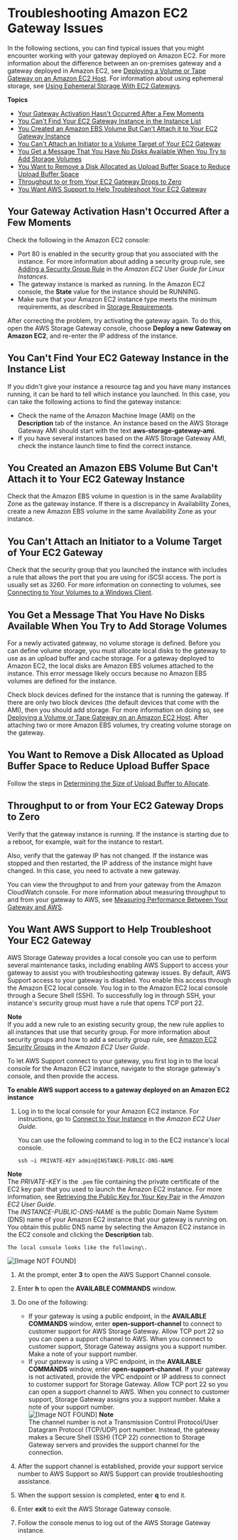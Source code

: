# Troubleshooting Amazon EC2 Gateway Issues<a name="EC2GatewayTroubleshooting"></a>

In the following sections, you can find typical issues that you might encounter working with your gateway deployed on Amazon EC2\. For more information about the difference between an on\-premises gateway and a gateway deployed in Amazon EC2, see [Deploying a Volume or Tape Gateway on an Amazon EC2 Host](ec2-gateway-common.md)\. For information about using ephemeral storage, see [Using Ephemeral Storage With EC2 Gateways](ManagingLocalStorage-common.md#ephemeral-disk-cache)\.

**Topics**
+ [Your Gateway Activation Hasn't Occurred After a Few Moments](#activation-issues)
+ [You Can't Find Your EC2 Gateway Instance in the Instance List](#find-instance)
+ [You Created an Amazon EBS Volume But Can't Attach it to Your EC2 Gateway Instance](#ebs-volume-issue)
+ [You Can't Attach an Initiator to a Volume Target of Your EC2 Gateway](#initiator-issue)
+ [You Get a Message That You Have No Disks Available When You Try to Add Storage Volumes](#no-disk)
+ [You Want to Remove a Disk Allocated as Upload Buffer Space to Reduce Upload Buffer Space](#uploadbuffer-issue)
+ [Throughput to or from Your EC2 Gateway Drops to Zero](#gateway-throughput-issue)
+ [You Want AWS Support to Help Troubleshoot Your EC2 Gateway](#EC2-EnableAWSSupportAccess)

## Your Gateway Activation Hasn't Occurred After a Few Moments<a name="activation-issues"></a>

Check the following in the Amazon EC2 console:
+ Port 80 is enabled in the security group that you associated with the instance\. For more information about adding a security group rule, see [Adding a Security Group Rule](https://docs.aws.amazon.com/AWSEC2/latest/UserGuide/using-network-security.html#adding-security-group-rule) in the *Amazon EC2 User Guide for Linux Instances*\.
+ The gateway instance is marked as running\. In the Amazon EC2 console, the **State** value for the instance should be RUNNING\.
+ Make sure that your Amazon EC2 instance type meets the minimum requirements, as described in [Storage Requirements](Requirements.md#requirements-storage)\.

After correcting the problem, try activating the gateway again\. To do this, open the AWS Storage Gateway console, choose **Deploy a new Gateway on Amazon EC2**, and re\-enter the IP address of the instance\.

## You Can't Find Your EC2 Gateway Instance in the Instance List<a name="find-instance"></a>

If you didn't give your instance a resource tag and you have many instances running, it can be hard to tell which instance you launched\. In this case, you can take the following actions to find the gateway instance:
+ Check the name of the Amazon Machine Image \(AMI\) on the **Description** tab of the instance\. An instance based on the AWS Storage Gateway AMI should start with the text **aws\-storage\-gateway\-ami**\.
+ If you have several instances based on the AWS Storage Gateway AMI, check the instance launch time to find the correct instance\. 

## You Created an Amazon EBS Volume But Can't Attach it to Your EC2 Gateway Instance<a name="ebs-volume-issue"></a>

Check that the Amazon EBS volume in question is in the same Availability Zone as the gateway instance\. If there is a discrepancy in Availability Zones, create a new Amazon EBS volume in the same Availability Zone as your instance\.

## You Can't Attach an Initiator to a Volume Target of Your EC2 Gateway<a name="initiator-issue"></a>

Check that the security group that you launched the instance with includes a rule that allows the port that you are using for iSCSI access\. The port is usually set as 3260\. For more information on connecting to volumes, see [Connecting to Your Volumes to a Windows Client](initiator-connection-common.md#ConfiguringiSCSIClient)\.

## You Get a Message That You Have No Disks Available When You Try to Add Storage Volumes<a name="no-disk"></a>

For a newly activated gateway, no volume storage is defined\. Before you can define volume storage, you must allocate local disks to the gateway to use as an upload buffer and cache storage\. For a gateway deployed to Amazon EC2, the local disks are Amazon EBS volumes attached to the instance\. This error message likely occurs because no Amazon EBS volumes are defined for the instance\. 

Check block devices defined for the instance that is running the gateway\. If there are only two block devices \(the default devices that come with the AMI\), then you should add storage\. For more information on doing so, see [Deploying a Volume or Tape Gateway on an Amazon EC2 Host](ec2-gateway-common.md)\. After attaching two or more Amazon EBS volumes, try creating volume storage on the gateway\.

## You Want to Remove a Disk Allocated as Upload Buffer Space to Reduce Upload Buffer Space<a name="uploadbuffer-issue"></a>

Follow the steps in [Determining the Size of Upload Buffer to Allocate](ManagingLocalStorage-common.md#CachedLocalDiskUploadBufferSizing-common)\.

## Throughput to or from Your EC2 Gateway Drops to Zero<a name="gateway-throughput-issue"></a>

Verify that the gateway instance is running\. If the instance is starting due to a reboot, for example, wait for the instance to restart\.

Also, verify that the gateway IP has not changed\. If the instance was stopped and then restarted, the IP address of the instance might have changed\. In this case, you need to activate a new gateway\.

You can view the throughput to and from your gateway from the Amazon CloudWatch console\. For more information about measuring throughput to and from your gateway to AWS, see [Measuring Performance Between Your Gateway and AWS](monitoring-volume-gateway.md#PerfGatewayAWS-common)\.

## You Want AWS Support to Help Troubleshoot Your EC2 Gateway<a name="EC2-EnableAWSSupportAccess"></a>

AWS Storage Gateway provides a local console you can use to perform several maintenance tasks, including enabling AWS Support to access your gateway to assist you with troubleshooting gateway issues\. By default, AWS Support access to your gateway is disabled\. You enable this access through the Amazon EC2 local console\. You log in to the Amazon EC2 local console through a Secure Shell \(SSH\)\. To successfully log in through SSH, your instance's security group must have a rule that opens TCP port 22\.

**Note**  
If you add a new rule to an existing security group, the new rule applies to all instances that use that security group\. For more information about security groups and how to add a security group rule, see [Amazon EC2 Security Groups](https://docs.aws.amazon.com/AWSEC2/latest/UserGuide/using-network-security.html) in the *Amazon EC2 User Guide*\.

To let AWS Support connect to your gateway, you first log in to the local console for the Amazon EC2 instance, navigate to the storage gateway's console, and then provide the access\.

**To enable AWS support access to a gateway deployed on an Amazon EC2 instance**

1. Log in to the local console for your Amazon EC2 instance\. For instructions, go to [Connect to Your Instance](https://docs.aws.amazon.com/AWSEC2/latest/UserGuide/AccessingInstances.html) in the *Amazon EC2 User Guide*\.

   You can use the following command to log in to the EC2 instance's local console\. 

   ```
   ssh –i PRIVATE-KEY admin@INSTANCE-PUBLIC-DNS-NAME
   ```
**Note**  
The *PRIVATE\-KEY* is the `.pem` file containing the private certificate of the EC2 key pair that you used to launch the Amazon EC2 instance\. For more information, see [Retrieving the Public Key for Your Key Pair](https://docs.aws.amazon.com/AWSEC2/latest/UserGuide/ec2-key-pairs.html#retriving-the-public-key) in the *Amazon EC2 User Guide*\.  
The *INSTANCE\-PUBLIC\-DNS\-NAME* is the public Domain Name System \(DNS\) name of your Amazon EC2 instance that your gateway is running on\. You obtain this public DNS name by selecting the Amazon EC2 instance in the EC2 console and clicking the **Description** tab\.

    The local console looks like the following\.   
![\[Image NOT FOUND\]](http://docs.aws.amazon.com/storagegateway/latest/userguide/images/EC2_LocalConsole-StartPage.png)

1. At the prompt, enter **3** to open the AWS Support Channel console\. 

1. Enter **h** to open the **AVAILABLE COMMANDS** window\.

1. Do one of the following:
   + If your gateway is using a public endpoint, in the **AVAILABLE COMMANDS** window, enter **open\-support\-channel** to connect to customer support for AWS Storage Gateway\. Allow TCP port 22 so you can open a support channel to AWS\. When you connect to customer support, Storage Gateway assigns you a support number\. Make a note of your support number\.
   + If your gateway is using a VPC endpoint, in the **AVAILABLE COMMANDS** window, enter **open\-support\-channel**\. If your gateway is not activated, provide the VPC endpoint or IP address to connect to customer support for Storage Gateway\. Allow TCP port 22 so you can open a support channel to AWS\. When you connect to customer support, Storage Gateway assigns you a support number\. Make a note of your support number\.  
![\[Image NOT FOUND\]](http://docs.aws.amazon.com/storagegateway/latest/userguide/images/EC2-assign-service-number.png)
**Note**  
The channel number is not a Transmission Control Protocol/User Datagram Protocol \(TCP/UDP\) port number\. Instead, the gateway makes a Secure Shell \(SSH\) \(TCP 22\) connection to Storage Gateway servers and provides the support channel for the connection\.

1. After the support channel is established, provide your support service number to AWS Support so AWS Support can provide troubleshooting assistance\. 

1. When the support session is completed, enter **q** to end it\.

1. Enter **exit** to exit the AWS Storage Gateway console\.

1. Follow the console menus to log out of the AWS Storage Gateway instance\. 
